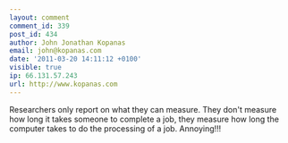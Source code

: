 ```yaml
---
layout: comment
comment_id: 339
post_id: 434
author: John Jonathan Kopanas
email: john@kopanas.com
date: '2011-03-20 14:11:12 +0100'
visible: true
ip: 66.131.57.243
url: http://www.kopanas.com
---
```

Researchers only report on what they can measure.  They don't measure how long it takes someone to complete a job, they measure how long the computer takes to do the processing of a job.  Annoying!!!
